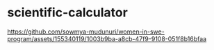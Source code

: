 # scientific-calculator





https://github.com/sowmya-mudunuri/women-in-swe-program/assets/155340119/1003b9ba-a8cb-47f9-9108-051f8b16bfaa

